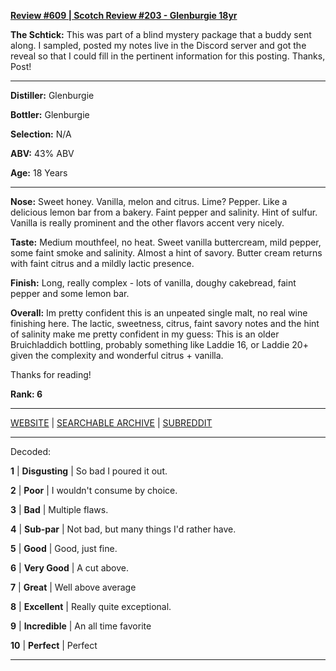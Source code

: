 
[**Review #609 | Scotch Review #203 - Glenburgie 18yr**]( https://t8ke.review/review-609-glenburgie-18/)

**The Schtick:** This was part of a blind mystery package that a buddy sent along. I sampled, posted my notes live in the Discord server and got the reveal so that I could fill in the pertinent information for this posting. Thanks, Post!

-----

**Distiller:** Glenburgie

**Bottler:** Glenburgie

**Selection:** N/A

**ABV:**  43% ABV

**Age:** 18 Years 

-----

**Nose:**   Sweet honey. Vanilla, melon and citrus. Lime? Pepper. Like a delicious lemon bar from a bakery. Faint pepper and salinity. Hint of sulfur. Vanilla is really prominent and the other flavors accent very nicely. 

**Taste:** Medium mouthfeel, no heat. Sweet vanilla buttercream, mild pepper, some faint smoke and salinity. Almost a hint of savory. Butter cream returns with faint citrus and a mildly lactic presence. 

**Finish:** Long, really complex - lots of vanilla, doughy cakebread, faint pepper and some lemon bar. 

**Overall:** Im pretty confident this is an unpeated single malt, no real wine finishing here. The lactic, sweetness, citrus, faint savory notes and the hint of salinity make me pretty confident in my guess: This is an older Bruichladdich bottling, probably something like Laddie 16, or Laddie 20+ given the complexity and wonderful citrus + vanilla. 

Thanks for reading!

**Rank: 6**



-----

[WEBSITE](https://t8ke.review) | [SEARCHABLE ARCHIVE](https://t8ke.review/review-archive/) | [SUBREDDIT](https://reddit.com/r/t8kereviews)

-----

Decoded:

**1** | **Disgusting** | So bad I poured it out.

**2** | **Poor** | I wouldn't consume by choice.

**3** | **Bad** | Multiple flaws.

**4** | **Sub-par** | Not bad, but many things I'd rather have.

**5** | **Good** | Good, just fine.

**6** | **Very Good** | A cut above.

**7** | **Great** | Well above average

**8** | **Excellent** | Really quite exceptional.

**9** | **Incredible** | An all time favorite

**10** | **Perfect** | Perfect

----


